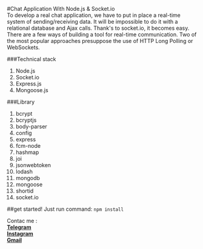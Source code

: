 #Chat Application With Node.js & Socket.io\
To develop a real chat application, we have to put in place a real-time system of sending/receiving data. It will be impossible to do it with a relational database and Ajax calls. Thank's to socket.io, it becomes easy.
There are a few ways of building a tool for real-time communication. Two of the most popular approaches presuppose the use of HTTP Long Polling or WebSockets.

###Technical stack
1. Node.js
2. Socket.io
3. Express.js
4. Mongoose.js

###Library
1. bcrypt
1. bcryptjs
1. body-parser
1. config
1. express
1. fcm-node
1. hashmap
1. joi
1. jsonwebtoken
1. lodash
1. mongodb
1. mongoose
1. shortid
1. socket.io

##get started!
Just run command:
`npm install`

Contac me :\
[**Telegram**](http://t.me/BehnamNasehii) \
[**Instagram**](http://t.me/behnamnasehi) \
[**Gmail**](behnammnasehi@gmail.com) 

